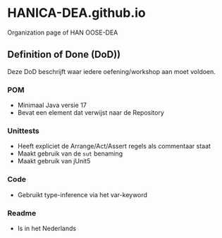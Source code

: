 # HANICA-DEA.github.io
Organization page of HAN OOSE-DEA

## Definition of Done (DoD))
Deze DoD beschrijft waar iedere oefening/workshop aan moet voldoen.

### POM
* Minimaal Java versie 17
* Bevat een <url> element dat verwijst naar de Repository

### Unittests
* Heeft expliciet de Arrange/Act/Assert regels als commentaar staat
* Maakt gebruik van de `sut` benaming
* Maakt gebruik van jUnit5

### Code
* Gebruikt type-inference via het var-keyword

### Readme
* Is in het Nederlands
